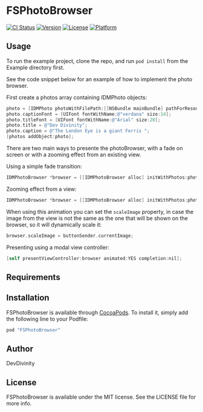 # FSPhotoBrowser

[![CI Status](http://img.shields.io/travis/DevDivinity/FSPhotoBrowser.svg?style=flat)](https://travis-ci.org/DevDivinity/FSPhotoBrowser)
[![Version](https://img.shields.io/cocoapods/v/FSPhotoBrowser.svg?style=flat)](http://cocoapods.org/pods/FSPhotoBrowser)
[![License](https://img.shields.io/cocoapods/l/FSPhotoBrowser.svg?style=flat)](http://cocoapods.org/pods/FSPhotoBrowser)
[![Platform](https://img.shields.io/cocoapods/p/FSPhotoBrowser.svg?style=flat)](http://cocoapods.org/pods/FSPhotoBrowser)

## Usage

To run the example project, clone the repo, and run `pod install` from the Example directory first.

See the code snippet below for an example of how to implement the photo browser.

First create a photos array containing IDMPhoto objects:

``` objective-c
photo = [IDMPhoto photoWithFilePath:[[NSBundle mainBundle] pathForResource:@"newPhoto" ofType:@"jpg"]];
photo.captionFont = [UIFont fontWithName:@"verdana" size:14];
photo.titleFont = [UIFont fontWithName:@"Arial" size:20];
photo.title = @"Dev Divinity";
photo.caption = @"The London Eye is a giant Ferris ";
[photos addObject:photo];
```

There are two main ways to presente the photoBrowser, with a fade on screen or with a zooming effect from an existing view.

Using a simple fade transition:

``` objective-c    
IDMPhotoBrowser *browser = [[IDMPhotoBrowser alloc] initWithPhotos:photos];
``` 

Zooming effect from a view:

``` objective-c    
IDMPhotoBrowser *browser = [[IDMPhotoBrowser alloc] initWithPhotos:photos animatedFromView:sender];
```

When using this animation you can set the `scaleImage` property, in case the image from the view is not the same as the one that will be shown on the browser, so it will dynamically scale it:

``` objective-c    
browser.scaleImage = buttonSender.currentImage;
```

Presenting using a modal view controller:

``` objective-c
[self presentViewController:browser animated:YES completion:nil];
```

## Requirements

## Installation

FSPhotoBrowser is available through [CocoaPods](http://cocoapods.org). To install
it, simply add the following line to your Podfile:

```ruby
pod "FSPhotoBrowser"
```

## Author

DevDivinity

## License

FSPhotoBrowser is available under the MIT license. See the LICENSE file for more info.

